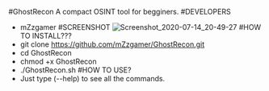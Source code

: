 #GhostRecon
A compact OSINT tool for begginers.
#DEVELOPERS
- mZzgamer
#SCREENSHOT
![Screenshot_2020-07-14_20-49-27](https://user-images.githubusercontent.com/66206932/87427643-a1676a00-c5d0-11ea-84f5-90c1c52cc45d.png)
#HOW TO INSTALL???
- git clone https://github.com/mZzgamer/GhostRecon.git
- cd GhostRecon
- chmod +x GhostRecon
- ./GhostRecon.sh
#HOW TO USE?
- Just type (--help) to see all the commands.
